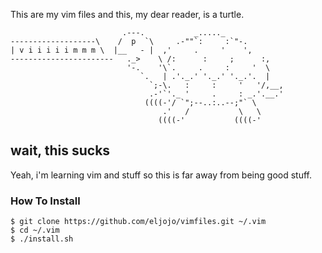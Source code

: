 This are my vim files and this, my dear reader, is a turtle.
```
                         .---.           _....._
-------------------\    /  p  `\     .-""`:     :`"-.
| v i i i i i m m m \  |__   - |  ,'     .     '    ',
-----------------------   ._>    \ /:      :     ;      :,
                          '-.    '\`.     .     :     '  \
                             `.   | .'._.' '._.' '._.'.  |
                               `;-\.   :     :     '   '/,__,
                               .-'`'._ '     .     : _.'.__.'
                              ((((-'/ `";--..:..--;"` \
                                  .'   /           \   \
                                 ((((-'           ((((-'
```

## wait, this sucks
Yeah, i'm learning vim and stuff so this is far away from being good stuff.

### How To Install
```
$ git clone https://github.com/eljojo/vimfiles.git ~/.vim
$ cd ~/.vim
$ ./install.sh
```

